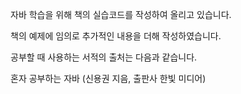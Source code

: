 자바 학습을 위해 책의 실습코드를 작성하여 올리고 있습니다.

책의 예제에 임의로 추가적인 내용을 더해 작성하였습니다.



공부할 때 사용하는 서적의 출처는 다음과 같습니다.

혼자 공부하는 자바 
(신용권 지음, 출판사 한빛 미디어)

